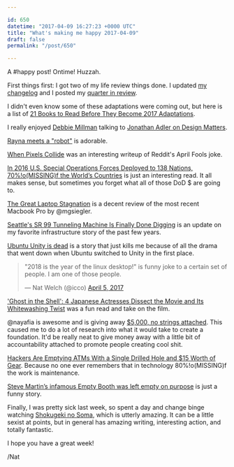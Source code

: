 ```yaml
---

id: 650
datetime: "2017-04-09 16:27:23 +0000 UTC"
title: "What's making me happy 2017-04-09"
draft: false
permalink: "/post/650"

---
```


A #happy post! Ontime! Huzzah.

First things first: I got two of my life review things done. I updated [my changelog](http://life.natwelch.com) and I posted my [quarter in review](https://writing.natwelch.com/post/649).


I didn't even know some of these adaptations were coming out, but here is a list of [21 Books to Read Before They Become 2017 Adaptations](https://www.goodreads.com/blog/show/861-21-books-to-read-before-they-become-2017-s-biggest-adaptations).

I really enjoyed [Debbie Millman](http://www.debbiemillman.com/) talking to [Jonathan Adler on Design Matters](http://pca.st/bogJ).

[Rayna meets a "robot"](https://www.youtube.com/watch?v=h1E-FlguwGw&feature=youtu.be) is adorable.

[When Pixels Collide](http://sudoscript.com/reddit-place/) was an interesting writeup of Reddit's April Fools joke.

[In 2016 U.S. Special Operations Forces Deployed to 138 Nations, 70%!o(MISSING)f the World’s Countries](http://www.alternet.org/world/2016-us-special-operations-forces-deployed-138-nations-70-worlds-countries) is just an interesting read. It all makes sense, but sometimes you forget what all of those DoD $ are going to.

[The Great Laptop Stagnation](https://500ish.com/the-great-laptop-stagnation-710811fb27a8) is a decent review of the most recent Macbook Pro by @mgsiegler.

[Seattle's SR 99 Tunneling Machine Is Finally Done Digging](https://www.wired.com/2017/04/4-years-seattles-giant-tunneling-machine-finally-breaks/) is an update on my favorite infrastructure story of the past few years.

[Ubuntu Unity is dead](https://arstechnica.com/information-technology/2017/04/ubuntu-unity-is-dead-desktop-will-switch-back-to-gnome-next-year/) is a story that just kills me because of all the drama that went down when Ubuntu switched to Unity in the first place.

<blockquote class="twitter-tweet" data-lang="en"><p lang="en" dir="ltr">&quot;2018 is the year of the linux desktop!&quot; is funny joke to a certain set of people. I am one of those people.</p>&mdash; Nat Welch (@icco) <a href="https://twitter.com/icco/status/849734084716888064">April 5, 2017</a></blockquote>
<script async src="//platform.twitter.com/widgets.js" charset="utf-8"></script>

['Ghost in the Shell': 4 Japanese Actresses Dissect the Movie and Its Whitewashing Twist](http://www.hollywoodreporter.com/heat-vision/ghost-shell-4-japanese-actresses-dissect-movie-whitewashing-twist-990956) was a fun read and take on the film.

@nayafia is awesome and is giving away [$5,000, no strings attached](https://medium.com/@nayafia/5-000-no-strings-attached-9e7b95d33e50?source=ifttt--------------1). This caused me to do a lot of research into what it would take to create a foundation. It'd be really neat to give money away with a little bit of accountability attached to promote people creating cool shit.

[Hackers Are Emptying ATMs With a Single Drilled Hole and $15 Worth of Gear](https://www.wired.com/2017/04/hackers-emptying-atms-drill-15-worth-gear/). Because no one ever remembers that in technology 80%!o(MISSING)f the work is maintenance.

[Steve Martin’s infamous Empty Booth was left empty on purpose](https://www.reviewjournal.com/entertainment/entertainment-columns/kats/steve-martins-infamous-empty-booth-was-left-empty-on-purpose-by-the-riviera-owner/) is just a funny story.

Finally, I was pretty sick last week, so spent a day and change binge watching [Shokugeki no Soma](https://en.wikipedia.org/wiki/Food_Wars!:_Shokugeki_no_Soma), which is utterly amazing. It can be a little sexist at points, but in general has amazing writing, interesting action, and totally fantastic.

I hope you have a great week!

/Nat
